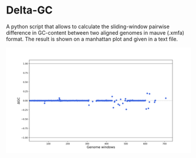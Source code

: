# Delta-GC

A python script that allows to calculate the sliding-window pairwise difference in GC-content between two aligned genomes in mauve (.xmfa) format. The result is shown on a manhattan plot and given in a text file. 

![alt text](https://github.com/Mass23/Delta-GC/blob/master/test_scaffold1.png)
